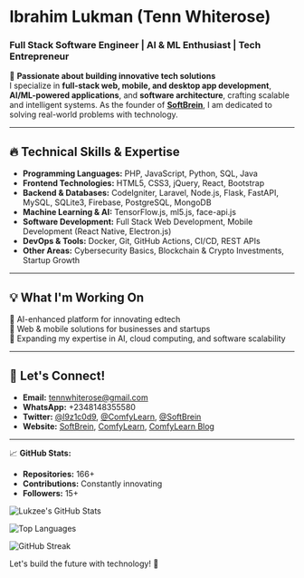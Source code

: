 # Ibrahim Lukman (Tenn Whiterose)  
### Full Stack Software Engineer | AI & ML Enthusiast | Tech Entrepreneur  

🚀 **Passionate about building innovative tech solutions**  
I specialize in **full-stack web, mobile, and desktop app development**, **AI/ML-powered applications**, and **software architecture**, crafting scalable and intelligent systems. As the founder of **[SoftBrein](https://softbrein.tech/)**, I am dedicated to solving real-world problems with technology.

---

## 🔥 Technical Skills & Expertise  
- **Programming Languages:** PHP, JavaScript, Python, SQL, Java  
- **Frontend Technologies:** HTML5, CSS3, jQuery, React, Bootstrap  
- **Backend & Databases:** CodeIgniter, Laravel, Node.js, Flask, FastAPI, MySQL, SQLite3, Firebase, PostgreSQL, MongoDB  
- **Machine Learning & AI:** TensorFlow.js, ml5.js, face-api.js  
- **Software Development:** Full Stack Web Development, Mobile Development (React Native, Electron.js)  
- **DevOps & Tools:** Docker, Git, GitHub Actions, CI/CD, REST APIs  
- **Other Areas:** Cybersecurity Basics, Blockchain & Crypto Investments, Startup Growth  

---

## 💡 What I'm Working On  
🔹 AI-enhanced platform for innovating edtech  
🔹 Web & mobile solutions for businesses and startups  
🔹 Expanding my expertise in AI, cloud computing, and software scalability  

---

## 📩 Let's Connect!  
- **Email:** tennwhiterose@gmail.com  
- **WhatsApp:** +2348148355580  
- **Twitter:** [@l9z1c0d9](https://x.com/l9z1c0d9), [@ComfyLearn](https://x.com/ComfyLearn), [@SoftBrein](https://x.com/SoftBrein)  
- **Website:** [SoftBrein](https://softbrein.tech/), [ComfyLearn](https://comfylearn.site/), [ComfyLearn Blog](https://blog.comfylearn.site/)  

---

📈 **GitHub Stats:**  
- **Repositories:** 166+  
- **Contributions:** Constantly innovating  
- **Followers:** 15+  

![Lukzee's GitHub Stats](https://github-readme-stats.vercel.app/api?username=lukzee&show_icons=true&theme=radical)

![Top Languages](https://github-readme-stats.vercel.app/api/top-langs/?username=lukzee&layout=compact&theme=radical)

![GitHub Streak](https://github-readme-streak-stats.herokuapp.com/?user=lukzee&theme=radical)


Let's build the future with technology! 🚀

<!---
Lukzee/Lukzee is a ✨ special ✨ repository because its `README.md` (this file) appears on your GitHub profile.
You can click the Preview link to take a look at your changes.
--->
